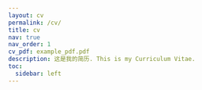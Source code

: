 ```yaml
---
layout: cv
permalink: /cv/
title: cv
nav: true
nav_order: 1
cv_pdf: example_pdf.pdf
description: 这是我的简历. This is my Curriculum Vitae.
toc:
  sidebar: left
---
```

